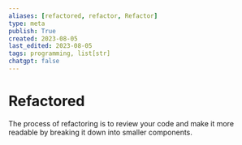 ```yaml
---
aliases: [refactored, refactor, Refactor]
type: meta
publish: True
created: 2023-08-05
last_edited: 2023-08-05
tags: programming, list[str]
chatgpt: false
---
```

# Refactored

The process of refactoring is to review your code and make it more readable by breaking it down into smaller components.  